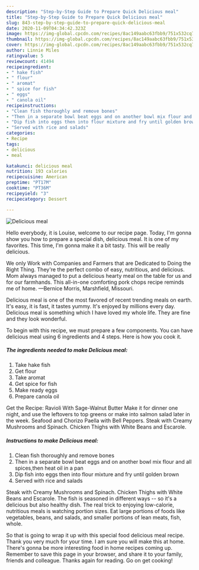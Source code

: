 ```yaml
---
description: "Step-by-Step Guide to Prepare Quick Delicious meal"
title: "Step-by-Step Guide to Prepare Quick Delicious meal"
slug: 843-step-by-step-guide-to-prepare-quick-delicious-meal
date: 2020-11-09T04:34:42.323Z
image: https://img-global.cpcdn.com/recipes/8ac149aabc63fbb9/751x532cq70/delicious-meal-recipe-main-photo.jpg
thumbnail: https://img-global.cpcdn.com/recipes/8ac149aabc63fbb9/751x532cq70/delicious-meal-recipe-main-photo.jpg
cover: https://img-global.cpcdn.com/recipes/8ac149aabc63fbb9/751x532cq70/delicious-meal-recipe-main-photo.jpg
author: Linnie Miles
ratingvalue: 5
reviewcount: 41494
recipeingredient:
- " hake fish"
- " flour"
- " aromat"
- " spice for fish"
- " eggs"
- " canola oil"
recipeinstructions:
- "Clean fish thoroughly and remove bones"
- "Then in a separate bowl beat eggs and on another bowl mix flour and all spices,then heat oil in a pan"
- "Dip fish into eggs then into flour mixture and fry until golden brown"
- "Served with rice and salads"
categories:
- Recipe
tags:
- delicious
- meal

katakunci: delicious meal 
nutrition: 193 calories
recipecuisine: American
preptime: "PT17M"
cooktime: "PT36M"
recipeyield: "3"
recipecategory: Dessert

---
```



![Delicious meal](https://img-global.cpcdn.com/recipes/8ac149aabc63fbb9/751x532cq70/delicious-meal-recipe-main-photo.jpg)

Hello everybody, it is Louise, welcome to our recipe page. Today, I'm gonna show you how to prepare a special dish, delicious meal. It is one of my favorites. This time, I'm gonna make it a bit tasty. This will be really delicious.

We only Work with Companies and Farmers that are Dedicated to Doing the Right Thing. They&#39;re the perfect combo of easy, nutritious, and delicious. Mom always managed to put a delicious hearty meal on the table for us and for our farmhands. This all-in-one comforting pork chops recipe reminds me of home. —Bernice Morris, Marshfield, Missouri.

Delicious meal is one of the most favored of recent trending meals on earth. It's easy, it is fast, it tastes yummy. It's enjoyed by millions every day. Delicious meal is something which I have loved my whole life. They are fine and they look wonderful.


To begin with this recipe, we must prepare a few components. You can have delicious meal using 6 ingredients and 4 steps. Here is how you cook it.

<!--inarticleads1-->

##### The ingredients needed to make Delicious meal:

1. Take  hake fish
1. Get  flour
1. Take  aromat
1. Get  spice for fish
1. Make ready  eggs
1. Prepare  canola oil


Get the Recipe: Ravioli With Sage-Walnut Butter Make it for dinner one night, and use the leftovers to top greens or make into salmon salad later in the week. Seafood and Chorizo Paella with Bell Peppers. Steak with Creamy Mushrooms and Spinach. Chicken Thighs with White Beans and Escarole. 

<!--inarticleads2-->

##### Instructions to make Delicious meal:

1. Clean fish thoroughly and remove bones
1. Then in a separate bowl beat eggs and on another bowl mix flour and all spices,then heat oil in a pan
1. Dip fish into eggs then into flour mixture and fry until golden brown
1. Served with rice and salads


Steak with Creamy Mushrooms and Spinach. Chicken Thighs with White Beans and Escarole. The fish is seasoned in different ways -- so it&#39;s a delicious but also healthy dish. The real trick to enjoying low-calorie, nutritious meals is watching portion sizes. Eat large portions of foods like vegetables, beans, and salads, and smaller portions of lean meats, fish, whole. 

So that is going to wrap it up with this special food delicious meal recipe. Thank you very much for your time. I am sure you will make this at home. There's gonna be more interesting food in home recipes coming up. Remember to save this page in your browser, and share it to your family, friends and colleague. Thanks again for reading. Go on get cooking!
